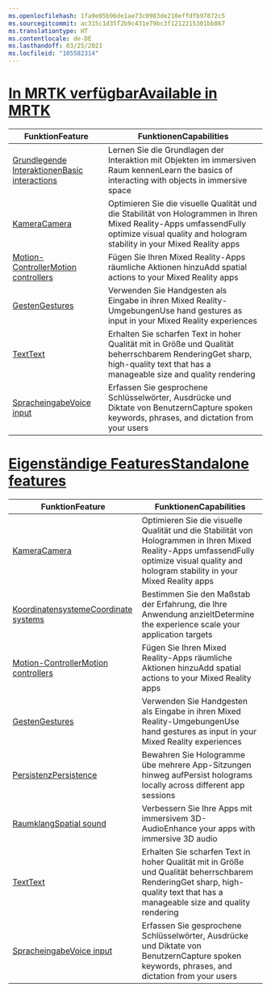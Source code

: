 ```yaml
---
ms.openlocfilehash: 1fa9e05b96de1ae73c0983de210effdfb97872c5
ms.sourcegitcommit: ac315c1d35f2b9c431e79bc3f1212215301bb867
ms.translationtype: HT
ms.contentlocale: de-DE
ms.lasthandoff: 03/25/2021
ms.locfileid: "105582314"
---
```

# <a name="available-in-mrtk"></a>[<span data-ttu-id="25014-101">In MRTK verfügbar</span><span class="sxs-lookup"><span data-stu-id="25014-101">Available in MRTK</span></span>](#tab/mrtk)

|  <span data-ttu-id="25014-102">Funktion</span><span class="sxs-lookup"><span data-stu-id="25014-102">Feature</span></span>  |  <span data-ttu-id="25014-103">Funktionen</span><span class="sxs-lookup"><span data-stu-id="25014-103">Capabilities</span></span>  |
| --- | --- |
| [<span data-ttu-id="25014-104">Grundlegende Interaktionen</span><span class="sxs-lookup"><span data-stu-id="25014-104">Basic interactions</span></span>](../../out-of-scope/mrtk-101.md) | <span data-ttu-id="25014-105">Lernen Sie die Grundlagen der Interaktion mit Objekten im immersiven Raum kennen</span><span class="sxs-lookup"><span data-stu-id="25014-105">Learn the basics of interacting with objects in immersive space</span></span> |
| [<span data-ttu-id="25014-106">Kamera</span><span class="sxs-lookup"><span data-stu-id="25014-106">Camera</span></span>](../unity/camera-in-unity.md) | <span data-ttu-id="25014-107">Optimieren Sie die visuelle Qualität und die Stabilität von Hologrammen in Ihren Mixed Reality-Apps umfassend</span><span class="sxs-lookup"><span data-stu-id="25014-107">Fully optimize visual quality and hologram stability in your Mixed Reality apps</span></span> |
| [<span data-ttu-id="25014-108">Motion-Controller</span><span class="sxs-lookup"><span data-stu-id="25014-108">Motion controllers</span></span>](../unity/motion-controllers-in-unity.md) | <span data-ttu-id="25014-109">Fügen Sie Ihren Mixed Reality-Apps räumliche Aktionen hinzu</span><span class="sxs-lookup"><span data-stu-id="25014-109">Add spatial actions to your Mixed Reality apps</span></span> |
| [<span data-ttu-id="25014-110">Gesten</span><span class="sxs-lookup"><span data-stu-id="25014-110">Gestures</span></span>](../unity/gestures-in-unity.md) | <span data-ttu-id="25014-111">Verwenden Sie Handgesten als Eingabe in ihren Mixed Reality-Umgebungen</span><span class="sxs-lookup"><span data-stu-id="25014-111">Use hand gestures as input in your Mixed Reality experiences</span></span> |
| [<span data-ttu-id="25014-112">Text</span><span class="sxs-lookup"><span data-stu-id="25014-112">Text</span></span>](../unity/text-in-unity.md) | <span data-ttu-id="25014-113">Erhalten Sie scharfen Text in hoher Qualität mit in Größe und Qualität beherrschbarem Rendering</span><span class="sxs-lookup"><span data-stu-id="25014-113">Get sharp, high-quality text that has a manageable size and quality rendering</span></span> |
| [<span data-ttu-id="25014-114">Spracheingabe</span><span class="sxs-lookup"><span data-stu-id="25014-114">Voice input</span></span>](../unity/voice-input-in-unity.md) | <span data-ttu-id="25014-115">Erfassen Sie gesprochene Schlüsselwörter, Ausdrücke und Diktate von Benutzern</span><span class="sxs-lookup"><span data-stu-id="25014-115">Capture spoken keywords, phrases, and dictation from your users</span></span>|

# <a name="standalone-features"></a>[<span data-ttu-id="25014-116">Eigenständige Features</span><span class="sxs-lookup"><span data-stu-id="25014-116">Standalone features</span></span>](#tab/standalone)

|  <span data-ttu-id="25014-117">Funktion</span><span class="sxs-lookup"><span data-stu-id="25014-117">Feature</span></span>  |  <span data-ttu-id="25014-118">Funktionen</span><span class="sxs-lookup"><span data-stu-id="25014-118">Capabilities</span></span>  |
| --- | --- |
| [<span data-ttu-id="25014-119">Kamera</span><span class="sxs-lookup"><span data-stu-id="25014-119">Camera</span></span>](../unity/camera-in-unity.md) | <span data-ttu-id="25014-120">Optimieren Sie die visuelle Qualität und die Stabilität von Hologrammen in Ihren Mixed Reality-Apps umfassend</span><span class="sxs-lookup"><span data-stu-id="25014-120">Fully optimize visual quality and hologram stability in your Mixed Reality apps</span></span> |
| [<span data-ttu-id="25014-121">Koordinatensysteme</span><span class="sxs-lookup"><span data-stu-id="25014-121">Coordinate systems</span></span>](../unity/coordinate-systems-in-unity.md) | <span data-ttu-id="25014-122">Bestimmen Sie den Maßstab der Erfahrung, die Ihre Anwendung anzielt</span><span class="sxs-lookup"><span data-stu-id="25014-122">Determine the experience scale your application targets</span></span> |
| [<span data-ttu-id="25014-123">Motion-Controller</span><span class="sxs-lookup"><span data-stu-id="25014-123">Motion controllers</span></span>](../unity/motion-controllers-in-unity.md) | <span data-ttu-id="25014-124">Fügen Sie Ihren Mixed Reality-Apps räumliche Aktionen hinzu</span><span class="sxs-lookup"><span data-stu-id="25014-124">Add spatial actions to your Mixed Reality apps</span></span> |
| [<span data-ttu-id="25014-125">Gesten</span><span class="sxs-lookup"><span data-stu-id="25014-125">Gestures</span></span>](../unity/gestures-in-unity.md) | <span data-ttu-id="25014-126">Verwenden Sie Handgesten als Eingabe in ihren Mixed Reality-Umgebungen</span><span class="sxs-lookup"><span data-stu-id="25014-126">Use hand gestures as input in your Mixed Reality experiences</span></span> |
| [<span data-ttu-id="25014-127">Persistenz</span><span class="sxs-lookup"><span data-stu-id="25014-127">Persistence</span></span>](../unity/persistence-in-unity.md) | <span data-ttu-id="25014-128">Bewahren Sie Hologramme übe mehrere App-Sitzungen hinweg auf</span><span class="sxs-lookup"><span data-stu-id="25014-128">Persist holograms locally across different app sessions</span></span> |
| [<span data-ttu-id="25014-129">Raumklang</span><span class="sxs-lookup"><span data-stu-id="25014-129">Spatial sound</span></span>](../unity/spatial-sound-in-unity.md) | <span data-ttu-id="25014-130">Verbessern Sie Ihre Apps mit immersivem 3D-Audio</span><span class="sxs-lookup"><span data-stu-id="25014-130">Enhance your apps with immersive 3D audio</span></span> |
| [<span data-ttu-id="25014-131">Text</span><span class="sxs-lookup"><span data-stu-id="25014-131">Text</span></span>](../unity/text-in-unity.md) | <span data-ttu-id="25014-132">Erhalten Sie scharfen Text in hoher Qualität mit in Größe und Qualität beherrschbarem Rendering</span><span class="sxs-lookup"><span data-stu-id="25014-132">Get sharp, high-quality text that has a manageable size and quality rendering</span></span> |
| [<span data-ttu-id="25014-133">Spracheingabe</span><span class="sxs-lookup"><span data-stu-id="25014-133">Voice input</span></span>](../unity/voice-input-in-unity.md) | <span data-ttu-id="25014-134">Erfassen Sie gesprochene Schlüsselwörter, Ausdrücke und Diktate von Benutzern</span><span class="sxs-lookup"><span data-stu-id="25014-134">Capture spoken keywords, phrases, and dictation from your users</span></span>|